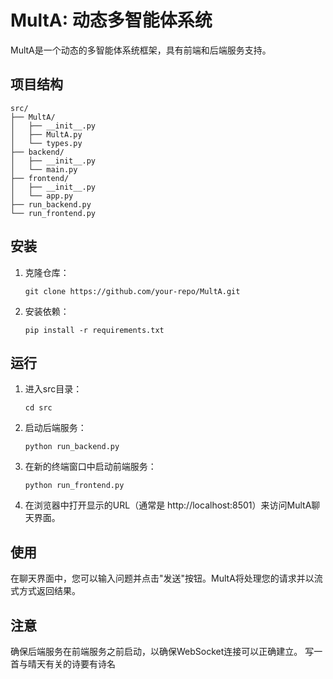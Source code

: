 # MultA: 动态多智能体系统

MultA是一个动态的多智能体系统框架，具有前端和后端服务支持。

## 项目结构
```
src/
├── MultA/
│   ├── __init__.py
│   ├── MultA.py
│   └── types.py
├── backend/
│   ├── __init__.py
│   └── main.py
├── frontend/
│   ├── __init__.py
│   └── app.py
├── run_backend.py
└── run_frontend.py
```

## 安装

1. 克隆仓库：
   ```
   git clone https://github.com/your-repo/MultA.git
   ```

2. 安装依赖：
   ```
   pip install -r requirements.txt
   ```

## 运行

1. 进入src目录：
   ```
   cd src
   ```

2. 启动后端服务：
   ```
   python run_backend.py
   ```

3. 在新的终端窗口中启动前端服务：
   ```
   python run_frontend.py
   ```

4. 在浏览器中打开显示的URL（通常是 http://localhost:8501）来访问MultA聊天界面。

## 使用

在聊天界面中，您可以输入问题并点击"发送"按钮。MultA将处理您的请求并以流式方式返回结果。

## 注意

确保后端服务在前端服务之前启动，以确保WebSocket连接可以正确建立。
写一首与晴天有关的诗要有诗名
